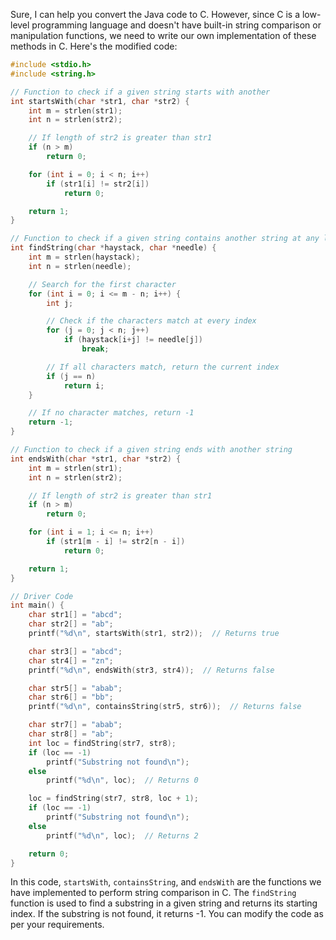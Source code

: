 Sure, I can help you convert the Java code to C. However, since C is a low-level programming language and doesn't have built-in string comparison or manipulation functions, we need to write our own implementation of these methods in C. Here's the modified code:

```c
#include <stdio.h>
#include <string.h>

// Function to check if a given string starts with another
int startsWith(char *str1, char *str2) {
    int m = strlen(str1);
    int n = strlen(str2);

    // If length of str2 is greater than str1
    if (n > m)
        return 0;

    for (int i = 0; i < n; i++)
        if (str1[i] != str2[i])
            return 0;

    return 1;
}

// Function to check if a given string contains another string at any location
int findString(char *haystack, char *needle) {
    int m = strlen(haystack);
    int n = strlen(needle);

    // Search for the first character
    for (int i = 0; i <= m - n; i++) {
        int j;

        // Check if the characters match at every index
        for (j = 0; j < n; j++)
            if (haystack[i+j] != needle[j])
                break;

        // If all characters match, return the current index
        if (j == n)
            return i;
    }

    // If no character matches, return -1
    return -1;
}

// Function to check if a given string ends with another string
int endsWith(char *str1, char *str2) {
    int m = strlen(str1);
    int n = strlen(str2);

    // If length of str2 is greater than str1
    if (n > m)
        return 0;

    for (int i = 1; i <= n; i++)
        if (str1[m - i] != str2[n - i])
            return 0;

    return 1;
}

// Driver Code
int main() {
    char str1[] = "abcd";
    char str2[] = "ab";
    printf("%d\n", startsWith(str1, str2));  // Returns true

    char str3[] = "abcd";
    char str4[] = "zn";
    printf("%d\n", endsWith(str3, str4));  // Returns false

    char str5[] = "abab";
    char str6[] = "bb";
    printf("%d\n", containsString(str5, str6));  // Returns false

    char str7[] = "abab";
    char str8[] = "ab";
    int loc = findString(str7, str8);
    if (loc == -1)
        printf("Substring not found\n");
    else
        printf("%d\n", loc);  // Returns 0

    loc = findString(str7, str8, loc + 1);
    if (loc == -1)
        printf("Substring not found\n");
    else
        printf("%d\n", loc);  // Returns 2

    return 0;
}
```

In this code, `startsWith`, `containsString`, and `endsWith` are the functions we have implemented to perform string comparison in C. The `findString` function is used to find a substring in a given string and returns its starting index. If the substring is not found, it returns -1. You can modify the code as per your requirements.
